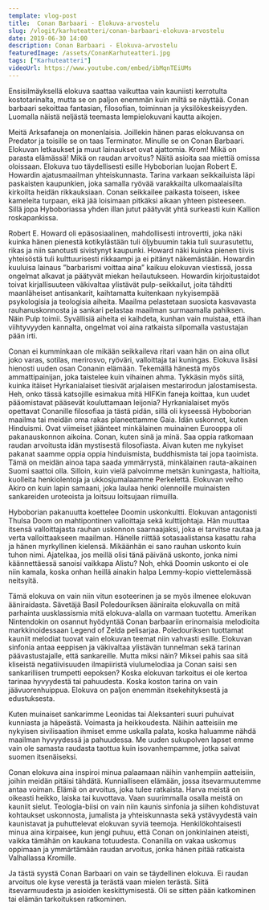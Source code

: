 ```yaml
---
template: vlog-post
title:  Conan Barbaari - Elokuva-arvostelu
slug: /vlogit/karhuteatteri/conan-barbaari-elokuva-arvostelu
date: 2019-06-30 14:00
description: Conan Barbaari - Elokuva-arvostelu
featuredImage: /assets/ConanKarhuteatteri.jpg
tags: ["Karhuteatteri"]
videoUrl: https://www.youtube.com/embed/ibMqnTEiUMs
---
```

Ensisilmäyksellä elokuva saattaa vaikuttaa vain kauniisti kerrotulta kostotarinalta, mutta se on paljon enemmän kuin miltä se näyttää. Conan barbaari sekoittaa fantasian, filosofian, toiminnan ja yksilökeskeisyyden. Luomalla näistä neljästä teemasta lempielokuvani kautta aikojen.

Meitä Arksafaneja on monenlaisia. Joillekin hänen paras elokuvansa on Predator ja toisille se on taas Terminator. Minulle se on Conan Barbaari. Elokuvan letkaukset ja muut lainaukset ovat ajattomia. Krom! Mikä on parasta elämässä! Mikä on raudan arvoitus? Näitä asioita saa miettiä omissa oloissaan.
Elokuva tuo täydellisesti esille Hyboborian luojan Robert E. Howardin ajatusmaailman yhteiskunnasta. Tarina varkaan seikkailuista läpi paskaisten kaupunkien, joka samalla ryövää varakkailta ulkomaalaisilta kirkoilta heidän rikkauksiaan.  Conan seikkailee paikasta toiseen, iskee kameleita turpaan, eikä jää loisimaan pitkäksi aikaan yhteen pisteeseen. Sillä jopa Hyboboriassa yhden illan jutut päätyvät yhtä surkeasti kuin Kallion roskapankissa.

Robert E. Howard oli epäsosiaalinen, mahdollisesti introvertti, joka näki kuinka hänen pienestä kotikylästään tuli öljybuumin takia tuli suurasutettu, rikas ja niin sanotusti sivistynyt kaupunki. Howard näki kuinka pienen tiivis yhteisöstä tuli kulttuurisesti rikkaampi ja ei pitänyt näkemästään.  Howardin kuuluisa lainaus ”barbarismi voittaa aina” kaikuu elokuvan viestissä, jossa ongelmat alkavat ja päätyvät miekan heilautukseen. Howardin kirjoitustaidot toivat kirjallisuuteen väkivaltaa ylistävät pulp-seikkailut, joita tähditti maanläheiset antisankarit, kaihtamatta kuitenkaan nykyisempää psykologisia ja teologisia aiheita. Maailma pelastetaan suosiota kasvavasta rauhanuskonnosta ja sankari pelastaa maailman surmaamalla pahiksen. Näin Pulp toimii. Syvällisiä aiheita ei kaihdeta, kunhan vain muistaa, että ihan viihtyvyyden kannalta, ongelmat voi aina ratkaista silpomalla vastustajan pään irti.

Conan ei kumminkaan ole mikään seikkaileva ritari vaan hän on aina ollut joko varas, sotilas, merirosvo, ryöväri, valloittaja tai kuningas. Elokuva lisäsi hienosti uuden osan Conanin elämään. Tekemällä hänestä myös ammattipainijan, joka taistelee kuin vihainen ahma. Tykkäsin myös siitä, kuinka itäiset Hyrkanialaiset tiesivät arjalaisen mestarirodun jalostamisesta. Heh, onko tässä katsojille esimakua mitä HIFKin faneja koittaa, kun uudet pääomistavat pääsevät kouluttamaan leijonia? Hyrkanialaiset myös opettavat Conanille filosofiaa ja tästä pidän, sillä oli kyseessä Hyboborian maailma tai meidän oma rakas planeettamme Gaia. Idän uskonnot, kuten Hinduismi. Ovat viimeiset jäänteet minkälainen muinainen Eurooppa oli pakanauskonnon aikoina. Conan, kuten sinä ja minä. Saa oppia ratkomaan raudan arvoitusta idän mystisestä filosofiasta. Aivan kuten me nykyiset pakanat saamme oppia oppia hinduismista, buddhismista tai jopa taoimista. Tämä on meidän ainoa tapa saada ymmärrystä, minkälainen rauta-aikainen Suomi saattoi olla. Silloin, kuin vielä palvoimme metsän kuningasta, haltioita, kuolleita henkiolentoja ja ukkosjumalaamme Perkelettä. Elokuvan velho Akiro on kuin lapin samaani, joka laulaa henki olennoille muinaisten sankareiden uroteoista ja loitsuu loitsujaan riimuilla. 

Hyboborian pakanuutta koettelee Doomin uskonkultti. Elokuvan antagonisti Thulsa Doom on mahtipontinen valloittaja sekä kulttijohtaja. Hän muuttaa itsensä valloittajasta rauhan uskonnon saarnaajaksi, joka ei tarvitse rautaa ja verta valloittaakseen maailman. Hänelle riittää sotasaalistansa kasattu raha ja hänen myrkyllinen kielensä. Mikäänhän ei sano rauhan uskonto kuin tuhon nimi. Ajatelkaa, jos meillä olisi tänä päivänä uskonto, jonka nimi käännettäessä sanoisi vaikkapa Alistu? Noh, ehkä Doomin uskonto ei ole niin kamala, koska onhan heillä ainakin halpa Lemmy-kopio viettelemässä neitsyitä.

Tämä elokuva on vain niin vitun esoteerinen ja se myös ilmenee elokuvan ääniraidasta. Sävetäjä Basil Poledouriksen ääniraita elokuvalla on mitä parhainta uusklassismia mitä elokuva-alalla on varmaan tuotettu. Amerikan Nintendokin on osannut hyödyntää Conan barbaariin erinomaisia melodioita markkinoidessaan Legend of Zelda pelisarjaa. Poledouriksen tuottamat kauniit melodiat tuovat vain elokuvan teemat niin vahvasti esille.  Elokuvan sinfonia antaa eeppisen ja väkivaltaa ylistävän tunnelman sekä tarinan päävastustajalle, että sankareille. Mutta miksi näin? Miksei pahis saa sitä kliseistä negatiivisuuden ilmapiiristä viulumelodiaa ja Conan saisi sen sankarillisen trumpetti eepoksen? Koska elokuvan tarkoitus ei ole kertoa tarinaa hyvyydestä tai pahuudesta. Koska koston tarina on vain jäävuorenhuippua. Elokuva on paljon enemmän itsekehityksestä ja edustuksesta.

Kuten muinaiset sankarimme Leonidas tai Aleksanteri suuri puhuivat kunniasta ja häpeästä. Voimasta ja heikkoudesta. Näihin aatteisiin me nykyisen sivilisaation ihmiset emme uskalla palata, koska haluamme nähdä maailman hyvyydessä ja pahuudessa. Me uuden sukupolven lapset emme vain ole samasta raudasta taottua kuin isovanhempamme, jotka saivat suomen itsenäiseksi.

Conan elokuva aina inspiroi minua palaamaan näihin vanhempiin aatteisiin, joihin meidän pitäisi tähdätä. Kunnialliseen elämään, jossa itsevarmuutemme antaa voiman. Elämä on arvoitus, joka tulee ratkaista. Harva meistä on oikeasti heikko, laiska tai kuvottava. Vaan suurimmalla osalla meistä on kauniit sielut.
Teologia-biisi on vain niin kaunis sinfonia ja siihen kohdistuvat kohtaukset uskonnosta, jumalista ja yhteiskunnasta sekä ystävyydestä vain kaunistavat ja puhuttelevat elokuvan syviä teemoja. Henkilökohtaisesti minua aina kirpaisee, kun jengi puhuu, että Conan on jonkinlainen ateisti, vaikka tämähän on kaukana totuudesta. Conanilla on vakaa uskomus oppimaan ja ymmärtämään raudan arvoitus, jonka hänen pitää ratkaista Valhallassa Kromille.

Ja tästä syystä Conan Barbaari on vain se täydellinen elokuva. Ei raudan arvoitus ole kyse verestä ja terästä vaan mielen terästä. Siitä itsevarmuudesta ja asioiden keskittymisestä. Oli se sitten pään katkominen tai elämän tarkoituksen ratkominen.
